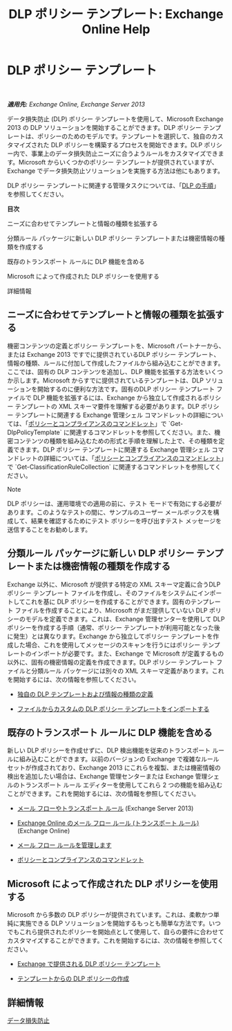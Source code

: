 ﻿---
title: 'DLP ポリシー テンプレート: Exchange Online Help'
TOCTitle: DLP ポリシー テンプレート
ms:assetid: c7b1a8e4-30d9-4409-85c5-f85ae023737d
ms:mtpsurl: https://technet.microsoft.com/ja-jp/library/JJ657730(v=EXCHG.150)
ms:contentKeyID: 49896466
ms.date: 05/22/2018
mtps_version: v=EXCHG.150
ms.translationtype: HT
---

# DLP ポリシー テンプレート

 

_**適用先:** Exchange Online, Exchange Server 2013_

データ損失防止 (DLP) ポリシー テンプレートを使用して、Microsoft Exchange 2013 の DLP ソリューションを開始することができます。DLP ポリシー テンプレートは、ポリシーのためのモデルです。テンプレートを選択して、独自のカスタマイズされた DLP ポリシーを構築するプロセスを開始できます。DLP ポリシー内で、事業上のデータ損失防止ニーズに合うようルールをカスタマイズできます。Microsoft からいくつかのポリシー テンプレートが提供されていますが、Exchange でデータ損失防止ソリューションを実施する方法は他にもあります。

DLP ポリシー テンプレートに関連する管理タスクについては、「[DLP の手順](dlp-procedures-exchange-2013-help.md)」を参照してください。

**目次**

ニーズに合わせてテンプレートと情報の種類を拡張する

分類ルール パッケージに新しい DLP ポリシー テンプレートまたは機密情報の種類を作成する

既存のトランスポート ルールに DLP 機能を含める

Microsoft によって作成された DLP ポリシーを使用する

詳細情報

## ニーズに合わせてテンプレートと情報の種類を拡張する

機密コンテンツの定義とポリシー テンプレートを、Microsoft パートナーから、または Exchange 2013 ですでに提供されているDLP ポリシー テンプレート、情報の種類、ルールに付加して作成したファイルから組み込むことができます。ここでは、固有の DLP コンテンツを追加し、DLP 機能を拡張する方法をいくつか示します。Microsoft からすでに提供されているテンプレートは、DLP ソリューションを開始するのに便利な方法です。固有のDLP ポリシー テンプレート ファイルで DLP 機能を拡張するには、Exchange から独立して作成されるポリシー テンプレートの XML スキーマ要件を理解する必要があります。DLP ポリシー テンプレートに関連する Exchange 管理シェル コマンドレットの詳細については、「[ポリシーとコンプライアンスのコマンドレット](https://technet.microsoft.com/ja-jp/library/dd298082\(v=exchg.150\))」で `Get-DlpPolicyTemplate` に関連するコマンドレットを参照してください。また、機密コンテンツの種類を組み込むための形式と手順を理解した上で、その種類を定義できます。DLP ポリシー テンプレートに関連する Exchange 管理シェル コマンドレットの詳細については、「[ポリシーとコンプライアンスのコマンドレット](https://technet.microsoft.com/ja-jp/library/dd298082\(v=exchg.150\))」で `Get-ClassificationRuleCollection` に関連するコマンドレットを参照してください。


> [!NOTE]
> DLP ポリシーは、運用環境での適用の前に、テスト モードで有効にする必要があります。このようなテストの間に、サンプルのユーザー メールボックスを構成して、結果を確認するためにテスト ポリシーを呼び出すテスト メッセージを送信することをお勧めします。



## 分類ルール パッケージに新しい DLP ポリシー テンプレートまたは機密情報の種類を作成する

Exchange 以外に、Microsoft が提供する特定の XML スキーマ定義に合うDLP ポリシー テンプレート ファイルを作成し、そのファイルをシステムにインポートしてこれを基に DLP ポリシーを作成することができます。固有のテンプレート ファイルを作成することにより、Microsoft がまだ提供していない DLP ポリシーのモデルを定義できます。これは、Exchange 管理センターを使用して DLP ポリシーを作成する手順（通常、ポリシー テンプレートが利用可能となった後に発生）とは異なります。Exchange から独立してポリシー テンプレートを作成した場合、これを使用してメッセージのスキャンを行うにはポリシー テンプレートのインポートが必要です。また、Exchange で Microsoft が定義するもの以外に、固有の機密情報の定義を作成できます。DLP ポリシー テンプレート ファイルと分類ルール パッケージには別々の XML スキーマ定義があります。これを開始するには、次の情報を参照してください。

  -  [独自の DLP テンプレートおよび情報の種類の定義](define-your-own-dlp-templates-and-information-types-exchange-2013-help.md)

  -  [ファイルからカスタムの DLP ポリシー テンプレートをインポートする](import-a-custom-dlp-policy-template-from-a-file-exchange-2013-help.md)

## 既存のトランスポート ルールに DLP 機能を含める

新しい DLP ポリシーを作成せずに、DLP 検出機能を従来のトランスポート ルールに組み込むことができます。以前のバージョンの Exchange で複雑なルール セットが作成されており、Exchange 2013 にこれらを複製、または機密情報の検出を追加したい場合は、Exchange 管理センターまたは Exchange 管理シェルのトランスポート ルール エディターを使用してこれら 2 つの機能を組み込むことができます。これを開始するには、次の情報を参照してください。

  -  [メール フローやトランスポート ルール](mail-flow-rules-transport-rules-in-exchange-2013-exchange-2013-help.md) (Exchange Server 2013)

  -  [Exchange Online のメール フロー ルール (トランスポート ルール)](https://technet.microsoft.com/ja-jp/library/jj919238\(v=exchg.150\)) (Exchange Online)

  -  [メール フロー ルールを管理します](manage-mail-flow-rules-exchange-2013-help.md)
    
  -  [ポリシーとコンプライアンスのコマンドレット](https://technet.microsoft.com/ja-jp/library/dd298082\(v=exchg.150\))

## Microsoft によって作成された DLP ポリシーを使用する

Microsoft から多数の DLP ポリシーが提供されています。これは、柔軟かつ単純に実施できる DLP ソリューションを開始するもっとも簡単な方法です。いつでもこれら提供されたポリシーを開始点として使用して、自らの要件に合わせてカスタマイズすることができます。これを開始するには、次の情報を参照してください。

  - [Exchange で提供される DLP ポリシー テンプレート](dlp-policy-templates-supplied-in-exchange-exchange-2013-help.md)

  - [テンプレートからの DLP ポリシーの作成](how-to-new-dlp-data-loss-prevention-policy-template.md)

## 詳細情報

[データ損失防止](technical-overview-of-dlp-data-loss-prevention-in-exchange.md)

